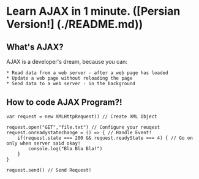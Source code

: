 # Learn AJAX in 1 minute. ([Persian Version!] (./README.md))

## What's AJAX?

AJAX is a developer's dream, because you can:

    * Read data from a web server - after a web page has loaded
    * Update a web page without reloading the page
    * Send data to a web server - in the background

## How to code AJAX Program?!

```
var request = new XMLHttpRequest() // Create XML Object

request.open("GET","file.txt") // Configure your reuqest
request.onreadystatechange = () => { // Handle Event!
    if(request.state === 200 && request.readyState === 4) { // Go on only when server said okay!
        console.log("Bla Bla Bla!")
    }
}

request.send() // Send Request!

```
